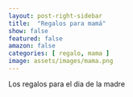 ```yaml
---
layout: post-right-sidebar
title:  "Regalos para mamá"
show: false
featured: false
amazon: false
categories: [ regalo, mama ]
image: assets/images/mama.png
---
```

Los regalos para el dia de la madre
